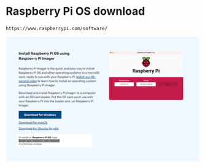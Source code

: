 # Raspberry Pi OS download

    https://www.raspberrypi.com/software/

![Raspberry Pi Imger download](https://github.com/CBNU-Raspberry-Pi/Raspberry-Pi-Spectrometer/blob/main/setting%20img/Raspberry%20Pi%20Imager.png "Raspberry Pi Imger download 이미지")